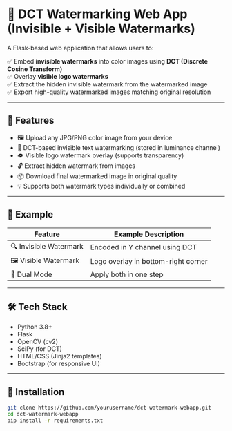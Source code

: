 # 🔐 DCT Watermarking Web App (Invisible + Visible Watermarks)

A Flask-based web application that allows users to:

✅ Embed **invisible watermarks** into color images using **DCT (Discrete Cosine Transform)**  
✅ Overlay **visible logo watermarks**  
✅ Extract the hidden invisible watermark from the watermarked image  
✅ Export high-quality watermarked images matching original resolution

---

## 🚀 Features

- 🖼️ Upload any JPG/PNG color image from your device
- 🧊 DCT-based invisible text watermarking (stored in luminance channel)
- 👁️ Visible logo watermark overlay (supports transparency)
- 🔓 Extract hidden watermark from images
- 📦 Download final watermarked image in original quality
- 💡 Supports both watermark types individually or combined

---

## 📸 Example

| Feature                  | Example Description                    |
|--------------------------|----------------------------------------|
| 🔍 Invisible Watermark   | Encoded in Y channel using DCT         |
| 🖼️ Visible Watermark     | Logo overlay in bottom-right corner    |
| 🎯 Dual Mode             | Apply both in one step                 |

---

## 🛠️ Tech Stack

- Python 3.8+
- Flask
- OpenCV (cv2)
- SciPy (for DCT)
- HTML/CSS (Jinja2 templates)
- Bootstrap (for responsive UI)

---

## 🧪 Installation

```bash
git clone https://github.com/yourusername/dct-watermark-webapp.git
cd dct-watermark-webapp
pip install -r requirements.txt
